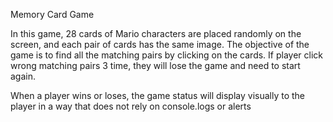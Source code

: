 Memory Card Game

In this game, 28 cards of Mario characters are placed randomly on the screen, and each pair of cards has the same image. The objective of the game is to find all the matching pairs by clicking on the cards. If player click wrong matching pairs 3 time, they will lose the game and need to start again.

When a player wins or loses, the game status will display visually to the player in a way that does not rely on console.logs or alerts
